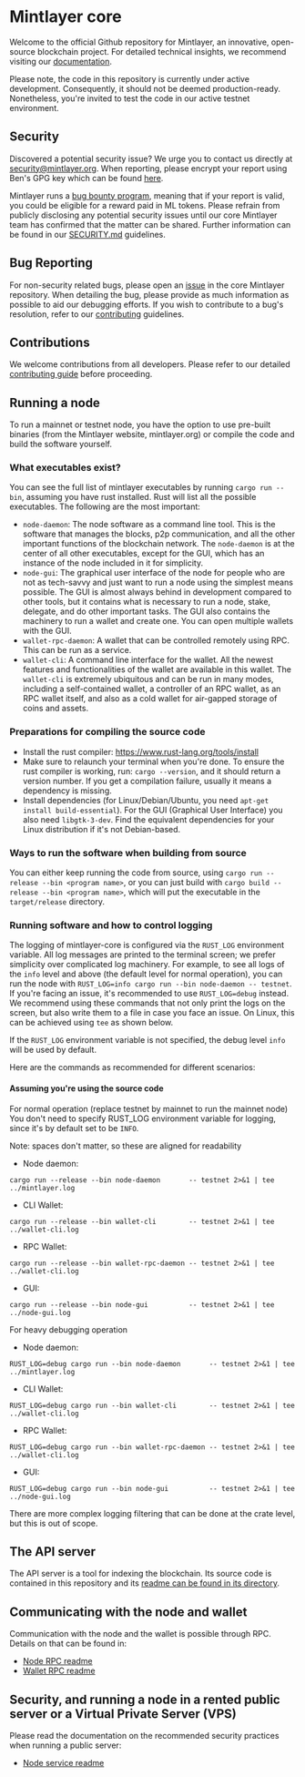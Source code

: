 # Mintlayer core

Welcome to the official Github repository for Mintlayer, an innovative, open-source blockchain project. For detailed technical insights, we recommend visiting our [documentation](https://docs.mintlayer.org/).

Please note, the code in this repository is currently under active development. Consequently, it should not be deemed production-ready. Nonetheless, you're invited to test the code in our active testnet environment.

## Security

Discovered a potential security issue? We urge you to contact us directly at security@mintlayer.org. When reporting, please encrypt your report using Ben's GPG key which can be found [here](https://www.mintlayer.org/assets/keys/ben).

Mintlayer runs a [bug bounty program](https://www.mintlayer.org/bug-bounties), meaning that if your report is valid, you could be eligible for a reward paid in ML tokens. Please refrain from publicly disclosing any potential security issues until our core Mintlayer team has confirmed that the matter can be shared. Further information can be found in our [SECURITY.md](https://github.com/mintlayer/mintlayer-core/blob/master/SECURITY.md) guidelines.

## Bug Reporting

For non-security related bugs, please open an [issue](https://github.com/mintlayer/mintlayer-core/issues/new) in the core Mintlayer repository. When detailing the bug, please provide as much information as possible to aid our debugging efforts. If you wish to contribute to a bug's resolution, refer to our [contributing](https://github.com/mintlayer/mintlayer-core/blob/master/CONTRIBUTING.md) guidelines.

## Contributions

We welcome contributions from all developers. Please refer to our detailed [contributing guide](https://github.com/mintlayer/mintlayer-core/blob/master/CONTRIBUTING.md) before proceeding.

## Running a node

To run a mainnet or testnet node, you have the option to use pre-built binaries (from the Mintlayer website, mintlayer.org) or compile the code and build the software yourself.

### What executables exist?

You can see the full list of mintlayer executables by running `cargo run --bin`, assuming you have rust installed. Rust will list all the possible executables. The following are the most important:

- `node-daemon`: The node software as a command line tool. This is the software that manages the blocks, p2p communication, and all the other important functions of the blockchain network. The `node-daemon` is at the center of all other executables, except for the GUI, which has an instance of the node included in it for simplicity.
- `node-gui`: The graphical user interface of the node for people who are not as tech-savvy and just want to run a node using the simplest means possible. The GUI is almost always behind in development compared to other tools, but it contains what is necessary to run a node, stake, delegate, and do other important tasks. The GUI also contains the machinery to run a wallet and create one. You can open multiple wallets with the GUI.
- `wallet-rpc-daemon`: A wallet that can be controlled remotely using RPC. This can be run as a service.
- `wallet-cli`: A command line interface for the wallet. All the newest features and functionalities of the wallet are available in this wallet. The `wallet-cli` is extremely ubiquitous and can be run in many modes, including a self-contained wallet, a controller of an RPC wallet, as an RPC wallet itself, and also as a cold wallet for air-gapped storage of coins and assets.

### Preparations for compiling the source code

- Install the rust compiler: https://www.rust-lang.org/tools/install
- Make sure to relaunch your terminal when you're done. To ensure the rust compiler is working, run: `cargo --version`, and it should return a version number. If you get a compilation failure, usually it means a dependency is missing.
- Install dependencies (for Linux/Debian/Ubuntu, you need `apt-get install build-essential`). For the GUI (Graphical User Interface) you also need `libgtk-3-dev`. Find the equivalent dependencies for your Linux distribution if it's not Debian-based.

### Ways to run the software when building from source

You can either keep running the code from source, using `cargo run --release --bin <program name>`, or you can just build with `cargo build --release --bin <program name>`, which will put the executable in the `target/release` directory.

### Running software and how to control logging

The logging of mintlayer-core is configured via the `RUST_LOG` environment variable. All log messages are printed to the terminal screen; we prefer simplicity over complicated log machinery. For example, to see all logs of the `info` level and above (the default level for normal operation), you can run the node with `RUST_LOG=info cargo run --bin node-daemon -- testnet`. If you're facing an issue, it's recommended to use `RUST_LOG=debug` instead. We recommend using these commands that not only print the logs on the screen, but also write them to a file in case you face an issue. On Linux, this can be achieved using `tee` as shown below.

If the `RUST_LOG` environment variable is not specified, the debug level `info` will be used by default.

Here are the commands as recommended for different scenarios:

#### Assuming you're using the source code

For normal operation (replace testnet by mainnet to run the mainnet node)
You don't need to specify RUST_LOG environment variable for logging, since it's by default set to be `INFO`.

Note: spaces don't matter, so these are aligned for readability

- Node daemon:
```
cargo run --release --bin node-daemon       -- testnet 2>&1 | tee ../mintlayer.log
```
- CLI Wallet:
```
cargo run --release --bin wallet-cli        -- testnet 2>&1 | tee ../wallet-cli.log
```
- RPC Wallet:
```
cargo run --release --bin wallet-rpc-daemon -- testnet 2>&1 | tee ../wallet-cli.log
```
- GUI:
```
cargo run --release --bin node-gui          -- testnet 2>&1 | tee ../node-gui.log
```

For heavy debugging operation
- Node daemon:
```
RUST_LOG=debug cargo run --bin node-daemon       -- testnet 2>&1 | tee ../mintlayer.log
```
- CLI Wallet:
```
RUST_LOG=debug cargo run --bin wallet-cli        -- testnet 2>&1 | tee ../wallet-cli.log
```
- RPC Wallet:
```
RUST_LOG=debug cargo run --bin wallet-rpc-daemon -- testnet 2>&1 | tee ../wallet-cli.log
```
- GUI:
```
RUST_LOG=debug cargo run --bin node-gui          -- testnet 2>&1 | tee ../node-gui.log
```

There are more complex logging filtering that can be done at the crate level, but this is out of scope.

## The API server

The API server is a tool for indexing the blockchain. Its source code is contained in this repository and its [readme can be found in its directory](api-server/README.md).

## Communicating with the node and wallet

Communication with the node and the wallet is possible through RPC. Details on that can be found in:

- [Node RPC readme](rpc/README.md)
- [Wallet RPC readme](wallet/wallet-rpc-daemon/README.md)

## Security, and running a node in a rented public server or a Virtual Private Server (VPS)

Please read the documentation on the recommended security practices when running a public server:

- [Node service readme](build-tools/linux-systemd-service/README.md)

